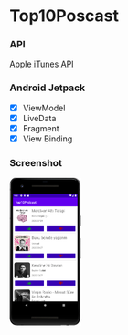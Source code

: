 # Top10Poscast

### API
[Apple iTunes API](https://rss.itunes.apple.com/en-us)

### Android Jetpack
- [x] ViewModel
- [x] LiveData
- [x] Fragment
- [x] View Binding

### Screenshot
<div>
<img src="./ReadmeResources/1.png" width="25%" >
</div>
